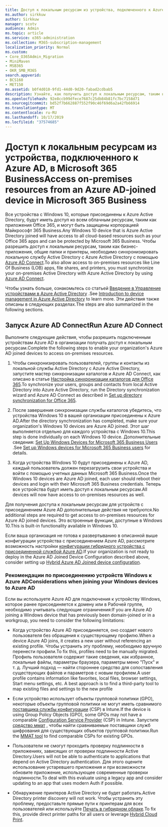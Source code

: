 ```yaml
---
title: Доступ к локальным ресурсам из устройства, подключенного к Azure AD, в Microsoft 365 Business
ms.author: sirkkuw
author: Sirkkuw
manager: scotv
audience: Admin
ms.topic: article
ms.service: o365-administration
ms.collection: M365-subscription-management
localization_priority: Normal
ms.custom:
- Core_O365Admin_Migration
- MiniMaven
- MSB365
- OKR_SMB_M365
search.appverid:
- BCS160
- MET150
ms.assetid: b0f4d010-9fd1-44d0-9d20-fabad2cdbab5
description: Узнайте, как получить доступ к локальным ресурсам, таким как бизнес-приложения, общие файловые ресурсы и принтеры из Azure Active Directory, подключенной к устройству Windows 10.
ms.openlocfilehash: 92e8ccb99dfece7687c25db84b81fc7bc7158d71
ms.sourcegitcommit: bd52f7b662887f552f90c46f69d6a2a42fb66914
ms.translationtype: MT
ms.contentlocale: ru-RU
ms.lasthandoff: 10/17/2019
ms.locfileid: "37574685"
---
```

# <a name="access-on-premises-resources-from-an-azure-ad-joined-device-in-microsoft-365-business"></a><span data-ttu-id="db2fa-103">Доступ к локальным ресурсам из устройства, подключенного к Azure AD, в Microsoft 365 Business</span><span class="sxs-lookup"><span data-stu-id="db2fa-103">Access on-premises resources from an Azure AD-joined device in Microsoft 365 Business</span></span>

<span data-ttu-id="db2fa-104">Все устройства с Windows 10, которые присоединены к Azure Active Directory, будут иметь доступ ко всем облачным ресурсам, таким как приложения Office 365, и могут быть защищены корпорацией Майкрософт 365 Business.</span><span class="sxs-lookup"><span data-stu-id="db2fa-104">Any Windows 10 device that is Azure Active Directory joined will have access to all cloud-based resources such as your Office 365 apps and can be protected by Microsoft 365 Business.</span></span> <span data-ttu-id="db2fa-105">Чтобы разрешить доступ к локальным ресурсам, таким как бизнес-приложения, общие папки и принтеры, необходимо синхронизировать локальную службу Active Directory с Azure Active Directory с помощью [Azure AD Connect](https://docs.microsoft.com/en-us/azure/active-directory/connect/active-directory-aadconnect).</span><span class="sxs-lookup"><span data-stu-id="db2fa-105">To also allow access to on-premises resources like Line Of Business (LOB) apps, file shares, and printers, you must synchronize your on-premises Active Directory with Azure Active Directory by using [Azure AD Connect](https://docs.microsoft.com/en-us/azure/active-directory/connect/active-directory-aadconnect).</span></span> 

<span data-ttu-id="db2fa-106">Чтобы узнать больше, ознакомьтесь со статьей [Введение в Управление устройствами в Azure Active Directory](https://docs.microsoft.com/en-us/azure/active-directory/device-management-introduction) .</span><span class="sxs-lookup"><span data-stu-id="db2fa-106">See [Introduction to device management in Azure Active Directory](https://docs.microsoft.com/en-us/azure/active-directory/device-management-introduction) to learn more.</span></span>
<span data-ttu-id="db2fa-107">Эти действия также описаны в следующих разделах.</span><span class="sxs-lookup"><span data-stu-id="db2fa-107">The steps are also summarized in the following sections.</span></span>

## <a name="run-azure-ad-connect"></a><span data-ttu-id="db2fa-108">Запуск Azure AD Connect</span><span class="sxs-lookup"><span data-stu-id="db2fa-108">Run Azure AD Connect</span></span>

<span data-ttu-id="db2fa-109">Выполните следующие действия, чтобы разрешить подключенным устройствам Azure AD в организации получать доступ к локальным ресурсам.</span><span class="sxs-lookup"><span data-stu-id="db2fa-109">Complete the following steps to enable your organization's Azure AD joined devices to access on-premises resources.</span></span>
  
1. <span data-ttu-id="db2fa-110">Чтобы синхронизировать пользователей, группы и контакты из локальной службы Active Directory с Azure Active Directory, запустите мастер синхронизации каталогов и Azure AD Connect, как описано в статье [Настройка синхронизации каталогов для Office 365](https://support.office.com/article/1b3b5318-6977-42ed-b5c7-96fa74b08846).</span><span class="sxs-lookup"><span data-stu-id="db2fa-110">To synchronize your users, groups and contacts from local Active Directory into Azure Active Directory, run the Directory synchronization wizard and Azure AD Connect as described in [Set up directory synchronization for Office 365](https://support.office.com/article/1b3b5318-6977-42ed-b5c7-96fa74b08846).</span></span>
    
2. <span data-ttu-id="db2fa-111">После завершения синхронизации службы каталогов убедитесь, что устройства Windows 10 в вашей организации присоединены к Azure AD.</span><span class="sxs-lookup"><span data-stu-id="db2fa-111">After the directory synchronization has completed, make sure your organization's Windows 10 devices are Azure AD joined.</span></span> <span data-ttu-id="db2fa-112">Этот шаг выполняется отдельно для каждого устройства с Windows 10.</span><span class="sxs-lookup"><span data-stu-id="db2fa-112">This step is done individually on each Windows 10 device.</span></span> <span data-ttu-id="db2fa-113">Дополнительные сведения: [Set Up Windows Devices for Microsoft 365 Business Users](set-up-windows-devices.md) .</span><span class="sxs-lookup"><span data-stu-id="db2fa-113">See [Set up Windows devices for Microsoft 365 Business users](set-up-windows-devices.md) for details.</span></span> 
    
3. <span data-ttu-id="db2fa-114">Когда устройства Windows 10 будут присоединены к Azure AD, каждый пользователь должен перезагрузить свои устройства и войти с помощью учетных данных Microsoft 365 Business.</span><span class="sxs-lookup"><span data-stu-id="db2fa-114">Once the Windows 10 devices are Azure AD joined, each user should reboot their devices and login with their Microsoft 365 Business credentials.</span></span> <span data-ttu-id="db2fa-115">Теперь все устройства будут иметь доступ к локальным ресурсам.</span><span class="sxs-lookup"><span data-stu-id="db2fa-115">All devices will now have access to on-premises resources as well.</span></span>
    
<span data-ttu-id="db2fa-116">Для получения доступа к локальным ресурсам для устройств с присоединением Azure AD дополнительные действия не требуются.</span><span class="sxs-lookup"><span data-stu-id="db2fa-116">No additional steps are required to get access to on-premises resources for Azure AD joined devices.</span></span> <span data-ttu-id="db2fa-117">Это встроенные функции, доступные в Windows 10.</span><span class="sxs-lookup"><span data-stu-id="db2fa-117">This is built-in functionality available in Windows 10.</span></span> 
  
<span data-ttu-id="db2fa-118">Если ваша организация не готова к развертыванию в описанной выше конфигурации устройства с присоединением Azure AD, рассмотрите возможность настройки [конфигурации гибридного устройства с присоединенной службой Azure AD](manage-windows-devices.md).</span><span class="sxs-lookup"><span data-stu-id="db2fa-118">If your organization is not ready to deploy in the Azure AD Joined Device Configuration described above, consider setting up [Hybrid Azure AD Joined device configuration](manage-windows-devices.md).</span></span>
  
### <a name="considerations-when-joining-your-windows-devices-to-azure-ad"></a><span data-ttu-id="db2fa-119">Рекомендации по присоединению устройств Windows к Azure AD</span><span class="sxs-lookup"><span data-stu-id="db2fa-119">Considerations when joining your Windows devices to Azure AD</span></span>

<span data-ttu-id="db2fa-120">Если вы используете Azure AD для подключения к устройству Windows, которое ранее присоединяется к домену или в Рабочей группе, необходимо учитывать следующие ограничения:</span><span class="sxs-lookup"><span data-stu-id="db2fa-120">If you are Azure AD joining a Windows device that has previously been domain-joined or in a workgroup, you need to consider the following limitations:</span></span>
  
- <span data-ttu-id="db2fa-121">Когда устройство Azure AD присоединяется, оно создает нового пользователя без обращения к существующему профилю.</span><span class="sxs-lookup"><span data-stu-id="db2fa-121">When a device Azure AD joins, it creates a new user without referencing an existing profile.</span></span> <span data-ttu-id="db2fa-122">Чтобы устранить эту проблему, необходимо вручную перенести профили.</span><span class="sxs-lookup"><span data-stu-id="db2fa-122">To fix this, profiles need to be manually migrated.</span></span> <span data-ttu-id="db2fa-123">Профиль пользователя содержит такие сведения, как избранное, локальные файлы, параметры браузера, параметры меню "Пуск" и т. д. Лучший подход — найти стороннее средство для сопоставления существующих файлов и параметров с новым профилем.</span><span class="sxs-lookup"><span data-stu-id="db2fa-123">A user profile contains information like favorites, local files, browser settings, Start menu settings, etc. A best approach is to find a third-party tool to map existing files and settings to the new profile</span></span>

- <span data-ttu-id="db2fa-124">Если устройство использует объекты групповой политики (GPO), некоторые объекты групповой политики не могут иметь сравнимого [поставщика службы конфигурации](https://docs.microsoft.com/windows/configuration/provisioning-packages/how-it-pros-can-use-configuration-service-providers) (CSP) в Intune.</span><span class="sxs-lookup"><span data-stu-id="db2fa-124">If the device is using Group Policy Objects (GPO), some GPOs may not have a comparable [Configuration Service Provider](https://docs.microsoft.com/windows/configuration/provisioning-packages/how-it-pros-can-use-configuration-service-providers) (CSP) in Intune.</span></span> <span data-ttu-id="db2fa-125">Запустите [средство ммат](https://www.microsoft.com/download/details.aspx?id=45520) , чтобы найти сравниваемые поставщики служб шифрования для существующих объектов групповой политики.</span><span class="sxs-lookup"><span data-stu-id="db2fa-125">Run the [MMAT tool](https://www.microsoft.com/download/details.aspx?id=45520) to find comparable CSPs for existing GPOs.</span></span>

- <span data-ttu-id="db2fa-126">Пользователи не смогут проходить проверку подлинности в приложениях, зависящих от проверки подлинности Active Directory.</span><span class="sxs-lookup"><span data-stu-id="db2fa-126">Users will not be able to authenticate to applications that depend on Active Directory authentication.</span></span> <span data-ttu-id="db2fa-127">Для этого оцените использование устаревшего приложения и при возможности обновите приложение, использующее современные проверки подлинности.</span><span class="sxs-lookup"><span data-stu-id="db2fa-127">To deal with this evaluate using a legacy app and consider updating to an app that uses modern Auth if possible.</span></span>

- <span data-ttu-id="db2fa-128">Обнаружение принтеров Active Directory не будет работать.</span><span class="sxs-lookup"><span data-stu-id="db2fa-128">Active Directory printer discovery will not work.</span></span> <span data-ttu-id="db2fa-129">Чтобы устранить эту проблему, предоставьте прямые пути к принтерам для всех пользователей или используйте [Печать в гибридном облаке](https://docs.microsoft.com/windows-server/administration/hybrid-cloud-print/hybrid-cloud-print-deploy).</span><span class="sxs-lookup"><span data-stu-id="db2fa-129">To fix this, provide direct printer paths for all users or leverage [Hybrid Cloud Print](https://docs.microsoft.com/windows-server/administration/hybrid-cloud-print/hybrid-cloud-print-deploy).</span></span>
